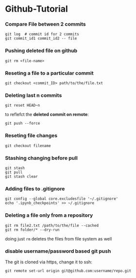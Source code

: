 # Github-Tutorial

### Compare File between 2 commits 
```
git log  # commit id for 2 commits 
git commit_id1 commit_id2 -- file
```

### Pushing deleted file on github
```
git rm <file-name>
```
### Reseting a file to a particular commit 
```
git checkout <commit_ID> path/to/the/file.txt
```

### Deleting last n commits 
```
git reset HEAD~n
```
to reflefct the **deleted commit on remote**: 
```
git push --force
```

### Reseting file changes 
```
git checkout filename
```

### Stashing changing before pull
```
git stash
git pull 
git stash clear 
```


### Adding files to .gitignore 
```
git config --global core.excludesfile '~/.gitignore'
echo '.ipynb_checkpoints' >> ~/.gitignore
```

### Deleting a file only from a repository
```
git rm file2.txt /path/to/the/file --cached
git rm folder/* --dry-run
```
doing just `rm` deletes the files from file system as well

### disable username/password based git push

The git is cloned via https, change it to ssh: 
```
git remote set-url origin git@github.com:username/repo.git
```
